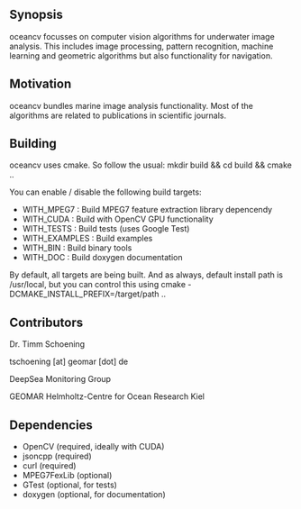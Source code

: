 ## Synopsis

oceancv focusses on computer vision algorithms for underwater image analysis.
This includes image processing, pattern recognition, machine learning and geometric algorithms but also functionality for navigation.

## Motivation

oceancv bundles marine image analysis functionality. Most of the algorithms are related to publications in scientific journals.

## Building

oceancv uses cmake. So follow the usual: mkdir build && cd build && cmake ..

You can enable / disable the following build targets:
* WITH_MPEG7 : Build MPEG7 feature extraction library depencendy
* WITH_CUDA : Build with OpenCV GPU functionality
* WITH_TESTS : Build tests (uses Google Test)
* WITH_EXAMPLES : Build examples
* WITH_BIN : Build binary tools
* WITH_DOC : Build doxygen documentation

By default, all targets are being built. And as always, default install path is /usr/local, but you can control this using cmake -DCMAKE_INSTALL_PREFIX=/target/path ..

## Contributors

Dr. Timm Schoening

tschoening [at] geomar [dot] de

DeepSea Monitoring Group

GEOMAR Helmholtz-Centre for Ocean Research Kiel

## Dependencies

* OpenCV (required, ideally with CUDA)
* jsoncpp (required)
* curl (required)
* MPEG7FexLib (optional)
* GTest (optional, for tests)
* doxygen (optional, for documentation)

